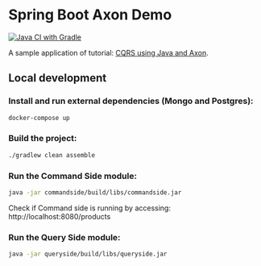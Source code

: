 # Spring Boot Axon Demo
[![Java CI with Gradle](https://github.com/fabiothiroki/spring-boot-axon-demo/actions/workflows/gradle.yml/badge.svg)](https://github.com/fabiothiroki/spring-boot-axon-demo/actions/workflows/gradle.yml)

A sample application of tutorial: [CQRS using Java and Axon](https://dev.to/fabiothiroki/cqrs-basics-and-application-structure-2ac2).

## Local development

### Install and run external dependencies (Mongo and Postgres):
```bash
docker-compose up
```

### Build the project:
```bash
./gradlew clean assemble
```

### Run the Command Side module:
```bash
java -jar commandside/build/libs/commandside.jar
```

Check if Command side is running by accessing: http://localhost:8080/products

### Run the Query Side module:
```bash
java -jar queryside/build/libs/queryside.jar
```